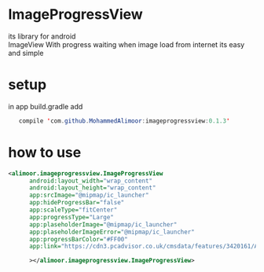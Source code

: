 # ImageProgressView
its library  for android  
ImageView With progress waiting   when  image  load from internet 
its easy and simple
# setup

    
   in app build.gradle   add 
 ````java
    compile 'com.github.MohammedAlimoor:imageprogressview:0.1.3'
 ```` 
# how to use
 ````xml
 <alimoor.imageprogressview.ImageProgressView
       android:layout_width="wrap_content"
       android:layout_height="wrap_content"
       app:srcImage="@mipmap/ic_launcher"
       app:hideProgressBar="false"
       app:scaleType="fitCenter"
       app:progressType="Large"
       app:plaseholderImage="@mipmap/ic_launcher"
       app:plaseholderImageError="@mipmap/ic_launcher"
       app:progressBarColor="#FF00"
       app:link="https://cdn3.pcadvisor.co.uk/cmsdata/features/3420161/Android_800_thumb800.jpg"

       ></alimoor.imageprogressview.ImageProgressView>
 ````

